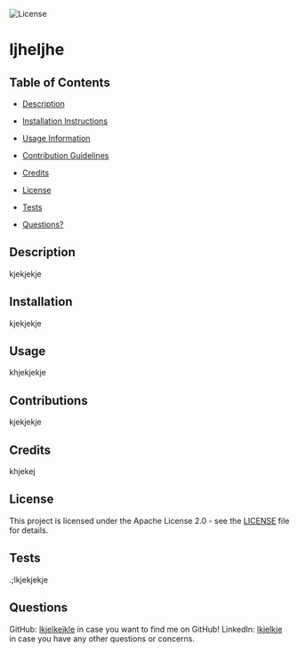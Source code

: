 
![License](https://img.shields.io/badge/License-Apache%202.0-blue.svg)

# ljheljhe

## Table of Contents

- [Description](#my-description)

- [Installation Instructions](#my-installation)

- [Usage Information](#my-usage)

- [Contribution Guidelines](#my-contributions)

- [Credits](#my-credits)

- [License](#my-license)

- [Tests](#my-tests)

- [Questions?](#my-questions)

## Description <a name="my-description"></a>
kjekjekje

## Installation <a name="my-installation"></a>
kjekjekje

## Usage <a name="my-usage"></a>
khjekjekje

## Contributions <a name="my-contributions"></a>
kjekjekje

## Credits <a name="my-credits"></a>
khjekej

## License <a name="my-license"></a>
This project is licensed under the Apache License 2.0 - see the [LICENSE](LICENSE) file for details.

## Tests <a name="my-tests"></a>
.;lkjekjekje

## Questions <a name="my-questions"></a>
GitHub: <a href="https://github.com/lkjelkejkle">lkjelkejkle</a> in case you want to find me on GitHub!
LinkedIn: <a href="https://www.linkedin.com/in/lkjelkje">lkjelkje</a> in case you have any other questions or concerns.
    